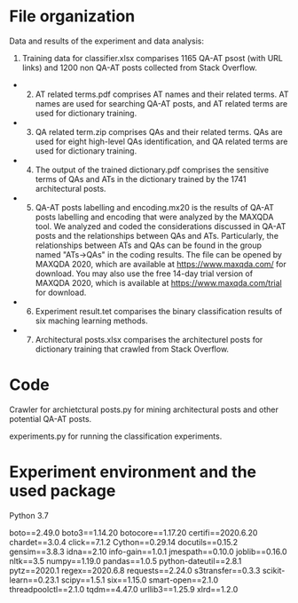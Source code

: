 # File organization

Data and results of the experiment and data analysis:

1. Training data for classifier.xlsx comparises 1165 QA-AT psost (with URL links) and 1200 non QA-AT posts collected from Stack Overflow.


- 2. AT related terms.pdf 
comprises AT names and their related terms. AT names are used for searching QA-AT posts, 
and AT related terms are used for dictionary training.  


- 3. QA related term.zip
comprises QAs and their related terms. QAs are used for eight high-level QAs identification, 
and QA related terms are used for dictionary training. 


- 4. The output of the trained dictionary.pdf 
comprises the sensitive terms of QAs and ATs in the dictionary trained by the 1741 architectural posts.  

- 5. QA-AT posts labelling and encoding.mx20 is the results of QA-AT posts labelling and encoding that were analyzed by the MAXQDA tool. We analyzed and coded the considerations discussed in QA-AT posts and the relationships between QAs and ATs. Particularly, the relationships between ATs and QAs can be found in the group named "ATs->QAs" in the coding results. The file can be opened by MAXQDA 2020, which are available at https://www.maxqda.com/ for download. You may also use the free 14-day trial version of MAXQDA 2020, which is available at https://www.maxqda.com/trial for download.

- 6. Experiment result.tet
comparises the binary classification results of six maching learning methods.

- 7. Architectural posts.xlsx
comparises the architecturel posts for dictionary training that crawled from Stack Overflow.

# Code
Crawler for archietctural posts.py 
for mining architectural posts and other potential QA-AT posts.

experiments.py
for running the classification experiments.

# Experiment environment and the used package 
Python 3.7

boto==2.49.0
boto3==1.14.20
botocore==1.17.20
certifi==2020.6.20
chardet==3.0.4
click==7.1.2
Cython==0.29.14
docutils==0.15.2
gensim==3.8.3
idna==2.10
info-gain==1.0.1
jmespath==0.10.0
joblib==0.16.0
nltk==3.5
numpy==1.19.0
pandas==1.0.5
python-dateutil==2.8.1
pytz==2020.1
regex==2020.6.8
requests==2.24.0
s3transfer==0.3.3
scikit-learn==0.23.1
scipy==1.5.1
six==1.15.0
smart-open==2.1.0
threadpoolctl==2.1.0
tqdm==4.47.0
urllib3==1.25.9
xlrd==1.2.0


